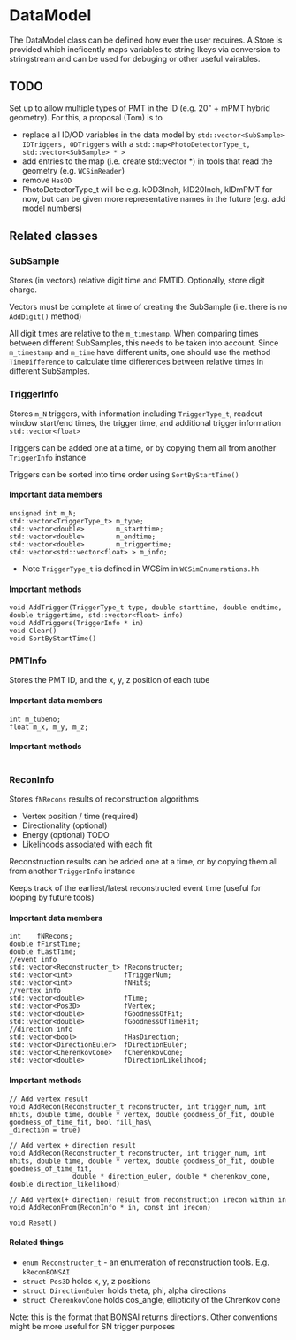 # DataModel

The DataModel class can be defined how ever the user requires. A Store is
provided which ineficently maps variables to string lkeys via conversion to
stringstream and can be used for debuging or other useful vairables.

## TODO

Set up to allow multiple types of PMT in the ID (e.g. 20" + mPMT hybrid geometry). For this, a proposal (Tom) is to
* replace all ID/OD variables in the data model by `std::vector<SubSample> IDTriggers, ODTriggers` with a `std::map<PhotoDetectorType_t, std::vector<SubSample> * >`
* add entries to the map (i.e. create std::vector<SubSample> *) in tools that read the geometry (e.g. `WCSimReader`)
* remove `HasOD`
* PhotoDetectorType_t will be e.g. kOD3Inch, kID20Inch, kIDmPMT for now, but can be given more representative names in the future (e.g. add model numbers)

## Related classes

### SubSample

Stores (in vectors) relative digit time and PMTID. Optionally, store digit charge.

Vectors must be complete at time of creating the SubSample (i.e. there is no `AddDigit()` method)

All digit times are relative to the `m_timestamp`. When comparing times between
different SubSamples, this needs to be taken into account. Since `m_timestamp`
and `m_time` have different units, one should use the method `TimeDifference`
to calculate time differences between relative times in different SubSamples.

### TriggerInfo

Stores `m_N` triggers, with information including `TriggerType_t`, readout window start/end times, the trigger time, and additional trigger information `std::vector<float>`

Triggers can be added one at a time, or by copying them all from another `TriggerInfo` instance

Triggers can be sorted into time order using `SortByStartTime()`

#### Important data members
```
unsigned int m_N;
std::vector<TriggerType_t> m_type;
std::vector<double>        m_starttime;
std::vector<double>        m_endtime;
std::vector<double>        m_triggertime;
std::vector<std::vector<float> > m_info;
```
* Note `TriggerType_t` is defined in WCSim in `WCSimEnumerations.hh`

#### Important methods

```
void AddTrigger(TriggerType_t type, double starttime, double endtime, double triggertime, std::vector<float> info)
void AddTriggers(TriggerInfo * in)
void Clear()
void SortByStartTime()
```

### PMTInfo

Stores the PMT ID, and the x, y, z position of each tube

#### Important data members
```
int m_tubeno;
float m_x, m_y, m_z;
```

#### Important methods

```
```

### ReconInfo

Stores `fNRecons` results of reconstruction algorithms
* Vertex position / time (required)
* Directionality (optional)
* Energy (optional) TODO
* Likelihoods associated with each fit

Reconstruction results can be added one at a time, or by copying them all from another `TriggerInfo` instance

Keeps track of the earliest/latest reconstructed event time (useful for looping by future tools)

#### Important data members
```
int    fNRecons;
double fFirstTime;
double fLastTime;
//event info
std::vector<Reconstructer_t> fReconstructer;
std::vector<int>             fTriggerNum;
std::vector<int>             fNHits;
//vertex info
std::vector<double>          fTime;
std::vector<Pos3D>           fVertex;
std::vector<double>          fGoodnessOfFit;
std::vector<double>          fGoodnessOfTimeFit;
//direction info
std::vector<bool>            fHasDirection;
std::vector<DirectionEuler>  fDirectionEuler;
std::vector<CherenkovCone>   fCherenkovCone;
std::vector<double>          fDirectionLikelihood;
```

#### Important methods

```
// Add vertex result
void AddRecon(Reconstructer_t reconstructer, int trigger_num, int nhits, double time, double * vertex, double goodness_of_fit, double goodness_of_time_fit, bool fill_has\
_direction = true)

// Add vertex + direction result
void AddRecon(Reconstructer_t reconstructer, int trigger_num, int nhits, double time, double * vertex, double goodness_of_fit, double goodness_of_time_fit,
                double * direction_euler, double * cherenkov_cone, double direction_likelihood)

// Add vertex(+ direction) result from reconstruction irecon within in
void AddReconFrom(ReconInfo * in, const int irecon)

void Reset()
```

#### Related things

* `enum Reconstructer_t` - an enumeration of reconstruction tools. E.g. `kReconBONSAI`
* `struct Pos3D` holds x, y, z positions
* `struct DirectionEuler` holds theta, phi, alpha directions
* `struct CherenkovCone` holds cos_angle, ellipticity of the Chrenkov cone

Note: this is the format that BONSAI returns directions. Other conventions might be more useful for SN trigger purposes
